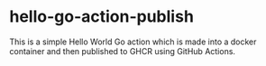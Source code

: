# hello-go-action-publish
This is a simple Hello World Go action which is made into a docker container and then published to GHCR using GitHub Actions. 
